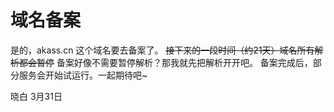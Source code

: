 # 域名备案

是的，akass.cn 这个域名要去备案了。
~~接下来的一段时间（约21天）域名所有解析都会暂停~~
备案好像不需要暂停解析？那我就先把解析开开吧。
备案完成后，部分服务会开始试运行。一起期待吧~

晓白 3月31日

